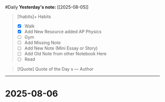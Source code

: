 #Daily
**Yesterday's note:** [[2025-08-05]]

> [!habits]+ Habits 
>- [x] Walk 
>- [x] Add New Resource added AP Physics
> - [ ] Gym 
> - [ ] Add Missing Note
> - [ ] Add New Note (Mini Essay or Story)
> - [ ] Add Old Note from other Notebook Here 
> - [ ] Read

> [!Quote]  Quote of the Day
> s
> — Author


<hr>

# 2025-08-06

